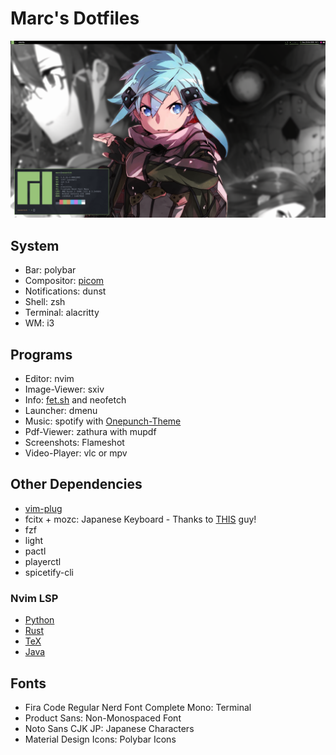 # Marc's Dotfiles

![PC](screenshots/pc.png)

## System

+ Bar: polybar
+ Compositor: [picom](https://github.com/ibhagwan/picom)
+ Notifications: dunst
+ Shell: zsh
+ Terminal: alacritty
+ WM: i3

## Programs
+ Editor: nvim
+ Image-Viewer: sxiv
+ Info: [fet.sh](https://github.com/6gk/fet.sh) and neofetch
+ Launcher: dmenu
+ Music: spotify with [Onepunch-Theme](https://github.com/morpheusthewhite/spicetify-themes/tree/master/Onepunch)
+ Pdf-Viewer: zathura with mupdf
+ Screenshots: Flameshot
+ Video-Player: vlc or mpv

## Other Dependencies

+ [vim-plug](https://github.com/junegunn/vim-plug)
+ fcitx + mozc: Japanese Keyboard - Thanks to [THIS](https://www.youtube.com/watch?v=ptbFWnowvLo) guy!
+ fzf
+ light
+ pactl
+ playerctl
+ spicetify-cli

### Nvim LSP

+ [Python](https://github.com/palantir/python-language-server)
+ [Rust](https://github.com/rust-analyzer/rust-analyzer)
+ [TeX](https://github.com/latex-lsp/texlab)
+ [Java](https://github.com/neovim/nvim-lspconfig#jdtls)

## Fonts
+ Fira Code Regular Nerd Font Complete Mono: Terminal
+ Product Sans: Non-Monospaced Font
+ Noto Sans CJK JP: Japanese Characters
+ Material Design Icons: Polybar Icons

